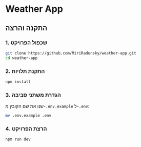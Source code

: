 # Weather App 

## התקנה והרצה

### 1. שכפול הפרויקט
```bash
git clone https://github.com/MiriRadunsky/weather-app.git
cd weather-app
```

### 2. התקנת תלויות
```bash
npm install
```

### 3. הגדרת משתני סביבה
שנו את שם הקובץ מ-`.env.example` ל-`.env`:

```bash
mv .env.example .env
```

### 4. הרצת הפרויקט
```bash
npm run dev
```


